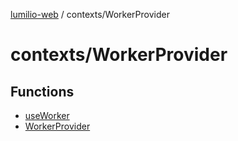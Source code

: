 [lumilio-web](../../modules.md) / contexts/WorkerProvider

# contexts/WorkerProvider

## Functions

- [useWorker](functions/useWorker.md)
- [WorkerProvider](functions/WorkerProvider.md)
